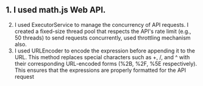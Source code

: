 ## 1. I used math.js Web API.
2. I used ExecutorService to manage the concurrency of API requests. I created a fixed-size thread pool that respects the API's rate limit (e.g., 50 threads) to send requests concurrently, used throttling mechanism also.
3. I used URLEncoder to encode the expression before appending it to the URL. This method replaces special characters such as +, /, and ^ with their corresponding URL-encoded forms (%2B, %2F, %5E respectively). This ensures that the expressions are properly formatted for the API request
